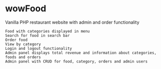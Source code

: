 # wowFood
Vanilla PHP restaurant website with admin and order functionality

    Food with categories displayed in menu 
    Search for food in search bar
    Order food 
    View by category
    Login and logout functionality
    Admin panel displays total revenue and information about categories, foods and orders
    Admin panel with CRUD for food, category, orders and admin users
    
    
    

